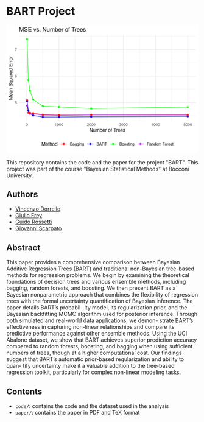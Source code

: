 # BART Project

![Mean Squared Error for different number of trees](outputs/mse_plot.png)

This repository contains the code and the paper for the project "BART". This project was part of the course "Bayesian Statistical Methods" at Bocconi University.

## Authors

- [Vincenzo Dorrello](https://github.com/MarescialloLannes)
- [Giulio Frey](https://github.com/giuliofrey)
- [Guido Rossetti](https://github.com/g-rossetti)
- [Giovanni Scarpato](https://github.com/giovanniscarpato)

## Abstract

This paper provides a comprehensive comparison between Bayesian Additive Regression
Trees (BART) and traditional non-Bayesian tree-based methods for regression problems.
We begin by examining the theoretical foundations of decision trees and various ensemble
methods, including bagging, random forests, and boosting. We then present BART as a
Bayesian nonparametric approach that combines the flexibility of regression trees with the
formal uncertainty quantification of Bayesian inference. The paper details BART’s probabil-
ity model, its regularization prior, and the Bayesian backfitting MCMC algorithm used for
posterior inference. Through both simulated and real-world data applications, we demon-
strate BART’s effectiveness in capturing non-linear relationships and compare its predictive
performance against other ensemble methods. Using the UCI Abalone dataset, we show
that BART achieves superior prediction accuracy compared to random forests, boosting,
and bagging when using sufficient numbers of trees, though at a higher computational cost.
Our findings suggest that BART’s automatic prior-based regularization and ability to quan-
tify uncertainty make it a valuable addition to the tree-based regression toolkit, particularly
for complex non-linear modeling tasks.

## Contents

- `code/`: contains the code and the dataset used in the analysis
- `paper/`: contains the paper in PDF and TeX format
